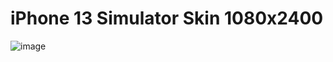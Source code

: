 # iPhone 13 Simulator Skin 1080x2400

![image](https://user-images.githubusercontent.com/35662363/160227136-18aa4278-6bbc-469b-8a3f-353e74a5839d.png)
